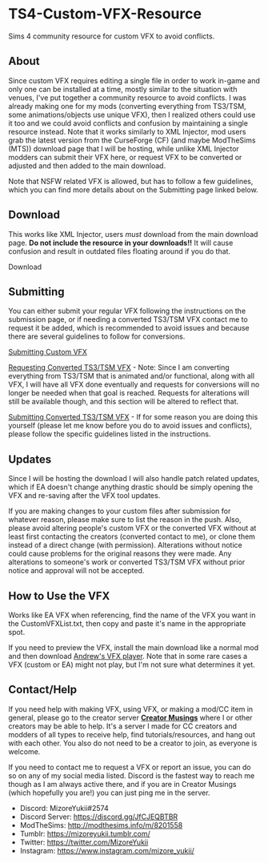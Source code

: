 # TS4-Custom-VFX-Resource
Sims 4 community resource for custom VFX to avoid conflicts.

## About
Since custom VFX requires editing a single file in order to work in-game and only one can be installed at a time, mostly similar to the situation with venues, I've put together a community resource to avoid conflicts. I was already making one for my mods (converting everything from TS3/TSM, some animations/objects use unique VFX), then I realized others could use it too and we could avoid conflicts and confusion by maintaining a single resource instead. Note that it works similarly to XML Injector, mod users grab the latest version from the CurseForge (CF) (and maybe ModTheSims (MTS)) download page that I will be hosting, while unlike XML Injector modders can submit their VFX here, or request VFX to be converted or adjusted and then added to the main download.


Note that NSFW related VFX is allowed, but has to follow a few guidelines, which you can find more details about on the Submitting page linked below.

## Download
This works like XML Injector, users _must_ download from the main download page. **Do not include the resource in your downloads!!** It will cause confusion and result in outdated files floating around if you do that.

Download

## Submitting
You can either submit your regular VFX following the instructions on the submission page, or if needing a converted TS3/TSM VFX contact me to request it be added, which is recommended to avoid issues and because there are several guidelines to follow for conversions.

[Submitting Custom VFX](https://github.com/MizoreYukii/TS4-Custom-VFX-Resource/wiki/Submitting-Custom-VFX)

[Requesting Converted TS3/TSM VFX](https://github.com/MizoreYukii/TS4-Custom-VFX-Resource/wiki/Requesting-Converted-TS3-TSM-VFX) - Note: Since I am converting everything from TS3/TSM that is animated and/or functional, along with all VFX, I will have all VFX done eventually and requests for conversions will no longer be needed when that goal is reached. Requests for alterations will still be available though, and this section will be altered to reflect that.

[Submitting Converted TS3/TSM VFX](https://github.com/MizoreYukii/TS4-Custom-VFX-Resource/wiki/Submitting-Converted-TS3-or-TSM-VFX) - If for some reason you are doing this yourself (please let me know before you do to avoid issues and conflicts), please follow the specific guidelines listed in the instructions.

## Updates
Since I will be hosting the download I will also handle patch related updates, which if EA doesn't change anything drastic should be simply opening the VFX and re-saving after the VFX tool updates.

If you are making changes to your custom files after submission for whatever reason, please make sure to list the reason in the push. Also, please avoid altering people's custom VFX or the converted VFX without at least first contacting the creators (converted contact to me), or clone them instead of a direct change (with permission). Alterations without notice could cause problems for the original reasons they were made. Any alterations to someone's work or converted TS3/TSM VFX without prior notice and approval will not be accepted.

## How to Use the VFX
Works like EA VFX when referencing, find the name of the VFX you want in the CustomVFXList.txt, then copy and paste it's name in the appropriate spot.

If you need to preview the VFX, install the main download like a normal mod and then download [Andrew's VFX player](https://sims4studio.com/post/43316). Note that in some rare cases a VFX (custom or EA) might not play, but I'm not sure what determines it yet.

## Contact/Help
If you need help with making VFX, using VFX, or making a mod/CC item in general, please go to the creator server **[Creator Musings](https://discord.gg/qxz5Kn5)** where I or other creators may be able to help. It's a server I made for CC creators and modders of all types to receive help, find tutorials/resources, and hang out with each other. You also do not need to be a creator to join, as everyone is welcome.

If you need to contact me to request a VFX or report an issue, you can do so on any of my social media listed. Discord is the fastest way to reach me though as I am always active there, and if you are in Creator Musings (which hopefully you are!) you can just ping me in the server.
- Discord: MizoreYukii#2574
- Discord Server: https://discord.gg/JfCJEQBTBR
- ModTheSims: http://modthesims.info/m/8201558
- Tumblr: https://mizoreyukii.tumblr.com/
- Twitter: https://twitter.com/MizoreYukii
- Instagram: https://www.instagram.com/mizore_yukii/
